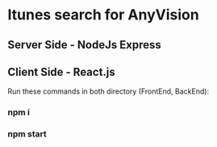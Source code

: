 # Itunes search for AnyVision
## Server Side - NodeJs Express
## Client Side - React.js

Run these commands in both directory (FrontEnd, BackEnd):

### npm i

### npm start
